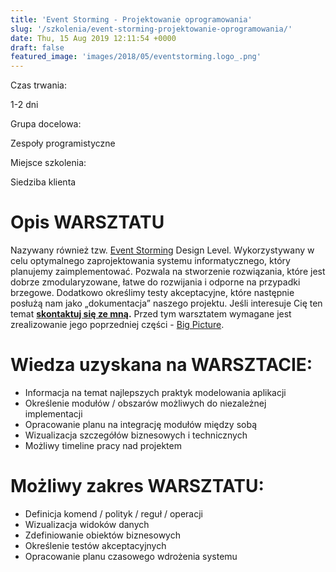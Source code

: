 ```yaml
---
title: 'Event Storming - Projektowanie oprogramowania'
slug: '/szkolenia/event-storming-projektowanie-oprogramowania/'
date: Thu, 15 Aug 2019 12:11:54 +0000
draft: false
featured_image: 'images/2018/05/eventstorming.logo_.png'
---
```


Czas trwania:

1-2 dni

Grupa docelowa:

Zespoły programistyczne

Miejsce szkolenia:

Siedziba klienta

Opis WARSZTATU
==============

Nazywany również tzw. [Event Storming](/2018/12/06/event-storming-jak-szybko-odkrywac-nieznane/) Design Level. Wykorzystywany w celu optymalnego zaprojektowania systemu informatycznego, który planujemy zaimplementować. Pozwala na stworzenie rozwiązania, które jest dobrze zmodularyzowane, łatwe do rozwijania i odporne na przypadki brzegowe. Dodatkowo określimy testy akceptacyjne, które następnie posłużą nam jako „dokumentacja” naszego projektu. Jeśli interesuje Cię ten temat **[skontaktuj się ze mną](https://radekmaziarka.pl/kontakt).** Przed tym warsztatem wymagane jest zrealizowanie jego poprzedniej części - [Big Picture](/szkolenia/event-storming-big-picture/).

Wiedza uzyskana na WARSZTACIE:
==============================

*   Informacja na temat najlepszych praktyk modelowania aplikacji
*   Określenie modułów / obszarów możliwych do niezależnej implementacji
*   Opracowanie planu na integrację modułów między sobą
*   Wizualizacja szczegółów biznesowych i technicznych
*   Możliwy timeline pracy nad projektem

Możliwy zakres WARSZTATU:
=========================

*   Definicja komend / polityk / reguł / operacji
*   Wizualizacja widoków danych
*   Zdefiniowanie obiektów biznesowych
*   Określenie testów akceptacyjnych
*   Opracowanie planu czasowego wdrożenia systemu
